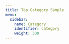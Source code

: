 ```yaml
---
title: Top Category Sample
menu:
  sidebar:
    name: Category
    identifier: category
    weight: 300
---
```

